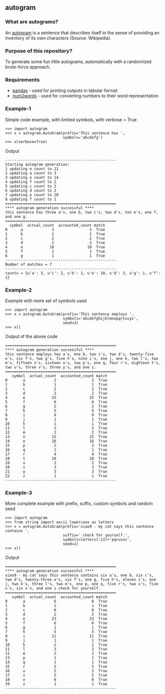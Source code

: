 ## autogram

### What are autograms?

An [autogram](https://en.wikipedia.org/wiki/Autogram) is a sentence that
describes itself in the sense of providing an inventory of its own characters
(Source: Wikipedia).

### Purpose of this repository?

To generate some fun little autograms, automatically with a randomized
brute-force approach.

### Requirements

  * [pandas](https://github.com/pandas-dev/pandas) - used for printing outputs in tabular format
  * [num2words](https://github.com/savoirfairelinux/num2words) - used for converting numbers to their word representation

### Example-1

Simple code example, with limited symbols, with verbose = True
```
>>> import autogram
>>> x = autogram.AutoGram(prefix='This sentence has ',
                          symbols='abcdefg')
>>> x(verbose=True)
```

Output
```
--------------------------------------------------
Starting autogram generation:
1 updating e count to 11
2 updating a count to 3
3 updating e count to 14
4 updating f count to 2
5 updating c count to 2
6 updating d count to 2
7 updating e count to 10
8 updating f count to 1
==================================================
**** autogram generation successful ****
this sentence has three a's, one b, two c's, two d's, ten e's, one f, and one g.
==================================================
  symbol  actual_count  accounted_count match
0      a             3                3  True
1      b             1                1  True
2      c             2                2  True
3      d             2                2  True
4      e            10               10  True
5      f             1                1  True
6      g             1                1  True
--------------------------------------------------
Number of matches = 7
--------------------------------------------------
counts = {u'a': 3, u'c': 2, u'b': 1, u'e': 10, u'd': 2, u'g': 1, u'f': 1}
```

### Example-2

Example with more set of symbols used
```
>>> import autogram
>>> x = autogram.AutoGram(prefix='This sentence employs ',
                          symbols='abcdefghijklmnopqrtuvyz',
                          seed=3)
>>> x()
```

Output of the above code
```
==================================================
**** autogram generation successful ****
this sentence employs two a's, one b, two c's, two d's, twenty-five e's, six f's, two g's, five h's, nine i's, one j, one k, two l's, two m's, fifteen n's, sixteen o's, two p's, one q, four r's, eighteen t's, two u's, three v's, three y's, and one z.
==================================================
   symbol  actual_count  accounted_count match
0       a             2                2  True
1       b             1                1  True
2       c             2                2  True
3       d             2                2  True
4       e            25               25  True
5       f             6                6  True
6       g             2                2  True
7       h             5                5  True
8       i             9                9  True
9       j             1                1  True
10      k             1                1  True
11      l             2                2  True
12      m             2                2  True
13      n            15               15  True
14      o            16               16  True
15      p             2                2  True
16      q             1                1  True
17      r             4                4  True
18      t            18               18  True
19      u             2                2  True
20      v             3                3  True
21      y             3                3  True
22      z             1                1  True
--------------------------------------------------
```

### Example-3

More complete example with prefix, suffix, custom symbols and random seed
```
>>> import autogram
>>> from string import ascii_lowercase as letters
>>> x = autogram.AutoGram(prefix='xiao9 - my cat says this sentence contains ',
                          suffix=' check for yourself.',
                          symbols=letters[:13]+'pqruvxz',
                          seed=1)
>>> x()
```

Output
```
==================================================
**** autogram generation successful ****
xiao9 - my cat says this sentence contains six a's, one b, six c's, two d's, twenty-three e's, six f's, one g, five h's, eleven i's, one j, two k's, three l's, two m's, one p, one q, five r's, two u's, five v's, six x's, and one z check for yourself.
==================================================
   symbol  actual_count  accounted_count match
0       a             6                6  True
1       b             1                1  True
2       c             6                6  True
3       d             2                2  True
4       e            23               23  True
5       f             6                6  True
6       g             1                1  True
7       h             5                5  True
8       i            11               11  True
9       j             1                1  True
10      k             2                2  True
11      l             3                3  True
12      m             2                2  True
13      p             1                1  True
14      q             1                1  True
15      r             5                5  True
16      u             2                2  True
17      v             5                5  True
18      x             6                6  True
19      z             1                1  True
--------------------------------------------------
```
